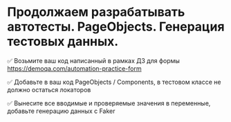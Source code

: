 # **Продолжаем разрабатывать автотесты. PageObjects. Генерация тестовых данных.**

✅ Возьмите ваш код написанный в рамках ДЗ для формы https://demoqa.com/automation-practice-form
 
✅ Добавьте в ваш код PageObjects / Components, в тестовом классе не должно остаться локаторов

✅ Вынесите все вводимые и проверяемые значения в переменные, добавьте генерацию данных с Faker
